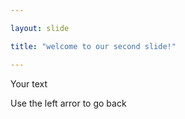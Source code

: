 ```yaml
---

layout: slide

title: "welcome to our second slide!"

---
```


Your text

Use the left arror to go back
